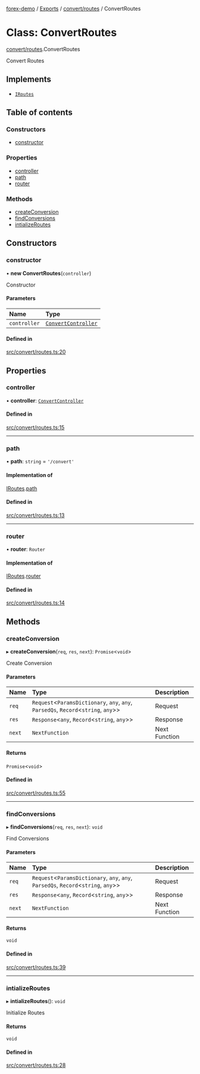 [forex-demo](../README.md) / [Exports](../modules.md) / [convert/routes](../modules/convert_routes.md) / ConvertRoutes

# Class: ConvertRoutes

[convert/routes](../modules/convert_routes.md).ConvertRoutes

Convert Routes

## Implements

- [`IRoutes`](../interfaces/lib_helpers_express.IRoutes.md)

## Table of contents

### Constructors

- [constructor](convert_routes.ConvertRoutes.md#constructor)

### Properties

- [controller](convert_routes.ConvertRoutes.md#controller)
- [path](convert_routes.ConvertRoutes.md#path)
- [router](convert_routes.ConvertRoutes.md#router)

### Methods

- [createConversion](convert_routes.ConvertRoutes.md#createconversion)
- [findConversions](convert_routes.ConvertRoutes.md#findconversions)
- [intializeRoutes](convert_routes.ConvertRoutes.md#intializeroutes)

## Constructors

### constructor

• **new ConvertRoutes**(`controller`)

Constructor

#### Parameters

| Name         | Type                                                           |
| :----------- | :------------------------------------------------------------- |
| `controller` | [`ConvertController`](convert_controller.ConvertController.md) |

#### Defined in

[src/convert/routes.ts:20](https://github.com/suphero/forex-demo/blob/e73074c/src/convert/routes.ts#L20)

## Properties

### controller

• **controller**: [`ConvertController`](convert_controller.ConvertController.md)

#### Defined in

[src/convert/routes.ts:15](https://github.com/suphero/forex-demo/blob/e73074c/src/convert/routes.ts#L15)

---

### path

• **path**: `string` = `'/convert'`

#### Implementation of

[IRoutes](../interfaces/lib_helpers_express.IRoutes.md).[path](../interfaces/lib_helpers_express.IRoutes.md#path)

#### Defined in

[src/convert/routes.ts:13](https://github.com/suphero/forex-demo/blob/e73074c/src/convert/routes.ts#L13)

---

### router

• **router**: `Router`

#### Implementation of

[IRoutes](../interfaces/lib_helpers_express.IRoutes.md).[router](../interfaces/lib_helpers_express.IRoutes.md#router)

#### Defined in

[src/convert/routes.ts:14](https://github.com/suphero/forex-demo/blob/e73074c/src/convert/routes.ts#L14)

## Methods

### createConversion

▸ **createConversion**(`req`, `res`, `next`): `Promise`<`void`\>

Create Conversion

#### Parameters

| Name   | Type                                                                                 | Description   |
| :----- | :----------------------------------------------------------------------------------- | :------------ |
| `req`  | `Request`<`ParamsDictionary`, `any`, `any`, `ParsedQs`, `Record`<`string`, `any`\>\> | Request       |
| `res`  | `Response`<`any`, `Record`<`string`, `any`\>\>                                       | Response      |
| `next` | `NextFunction`                                                                       | Next Function |

#### Returns

`Promise`<`void`\>

#### Defined in

[src/convert/routes.ts:55](https://github.com/suphero/forex-demo/blob/e73074c/src/convert/routes.ts#L55)

---

### findConversions

▸ **findConversions**(`req`, `res`, `next`): `void`

Find Conversions

#### Parameters

| Name   | Type                                                                                 | Description   |
| :----- | :----------------------------------------------------------------------------------- | :------------ |
| `req`  | `Request`<`ParamsDictionary`, `any`, `any`, `ParsedQs`, `Record`<`string`, `any`\>\> | Request       |
| `res`  | `Response`<`any`, `Record`<`string`, `any`\>\>                                       | Response      |
| `next` | `NextFunction`                                                                       | Next Function |

#### Returns

`void`

#### Defined in

[src/convert/routes.ts:39](https://github.com/suphero/forex-demo/blob/e73074c/src/convert/routes.ts#L39)

---

### intializeRoutes

▸ **intializeRoutes**(): `void`

Initialize Routes

#### Returns

`void`

#### Defined in

[src/convert/routes.ts:28](https://github.com/suphero/forex-demo/blob/e73074c/src/convert/routes.ts#L28)
